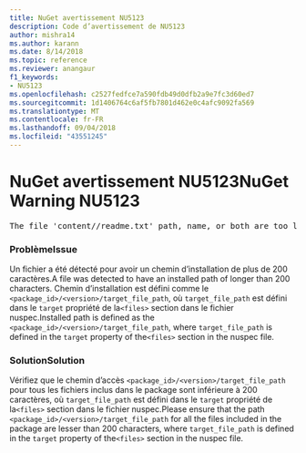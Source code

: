 ```yaml
---
title: NuGet avertissement NU5123
description: Code d’avertissement de NU5123
author: mishra14
ms.author: karann
ms.date: 8/14/2018
ms.topic: reference
ms.reviewer: anangaur
f1_keywords:
- NU5123
ms.openlocfilehash: c2527fedfce7a590fdb49d0dfb2a9e7fc3d60ed7
ms.sourcegitcommit: 1d1406764c6af5fb7801d462e0c4afc9092fa569
ms.translationtype: MT
ms.contentlocale: fr-FR
ms.lasthandoff: 09/04/2018
ms.locfileid: "43551245"
---
```

# <a name="nuget-warning-nu5123"></a><span data-ttu-id="becbc-103">NuGet avertissement NU5123</span><span class="sxs-lookup"><span data-stu-id="becbc-103">NuGet Warning NU5123</span></span>
<pre>The file 'content/<LongPath>/readme.txt' path, name, or both are too long. Your package might not work without long file path support. Please shorten the file path or file name.</pre>

### <a name="issue"></a><span data-ttu-id="becbc-104">Problème</span><span class="sxs-lookup"><span data-stu-id="becbc-104">Issue</span></span>

<span data-ttu-id="becbc-105">Un fichier a été détecté pour avoir un chemin d’installation de plus de 200 caractères.</span><span class="sxs-lookup"><span data-stu-id="becbc-105">A file was detected to have an installed path of longer than 200 characters.</span></span> <span data-ttu-id="becbc-106">Chemin d’installation est défini comme le `<package_id>/<version>/target_file_path`, où `target_file_path` est défini dans le `target` propriété de la`<files>` section dans le fichier nuspec.</span><span class="sxs-lookup"><span data-stu-id="becbc-106">Installed path is defined as the `<package_id>/<version>/target_file_path`, where `target_file_path` is defined in the `target` property of the`<files>` section in the nuspec file.</span></span>


### <a name="solution"></a><span data-ttu-id="becbc-107">Solution</span><span class="sxs-lookup"><span data-stu-id="becbc-107">Solution</span></span>

<span data-ttu-id="becbc-108">Vérifiez que le chemin d’accès `<package_id>/<version>/target_file_path` pour tous les fichiers inclus dans le package sont inférieure à 200 caractères, où `target_file_path` est défini dans le `target` propriété de la`<files>` section dans le fichier nuspec.</span><span class="sxs-lookup"><span data-stu-id="becbc-108">Please ensure that the path `<package_id>/<version>/target_file_path` for all the files included in the package are lesser than 200 characters, where `target_file_path` is defined in the `target` property of the`<files>` section in the nuspec file.</span></span>


